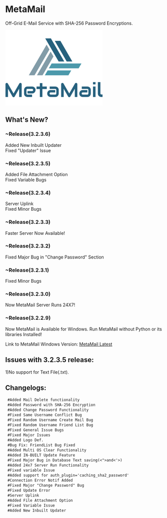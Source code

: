 # MetaMail  
Off-Grid E-Mail Service with SHA-256 Password Encryptions.
   
![image](https://raw.githubusercontent.com/Arduino3128/MetaMail/master/MetaMail%20Logo.png)
   
## What's New? 
  
### ~Release(3.2.3.6)  
Added New Inbuilt Updater   
Fixed "Updater" Issue  
  
### ~Release(3.2.3.5)  
Added File Attachment Option  
Fixed Variable Bugs  
  
### ~Release(3.2.3.4)  
Server Uplink  
Fixed Minor Bugs    
  
### ~Release(3.2.3.3)  
Faster Server Now Available!  

### ~Release(3.2.3.2)  
Fixed Major Bug in "Change Password" Section  
  
### ~Release(3.2.3.1)  
Fixed Minor Bugs  
  
### ~Release(3.2.3.0)  
Now MetaMail Server Runs 24X7!  

### ~Release(3.2.2.9)  
Now MetaMail is Available for Windows. Run MetaMail without Python or its libraries Installed!  

Link to MetaMail Windows Version: [MetaMail Latest](https://github.com/Arduino3128/MetaMail/releases/latest/)   
  
## Issues with 3.2.3.5 release:  
1)No support for Text File(.txt).  

  
## Changelogs:  
     #Added Mail Delete functionality  
     #Added Password with SHA-256 Encryption  
     #Added Change Password Functionality  
     #Fixed Same Username Conflict Bug  
     #Fixed Random Username Create Mail Bug  
     #Fixed Random Username Friend List Bug  
     #Fixed General Issue Bugs  
     #Fixed Major Issues  
     #Added Logo Def.  
     #Bug Fix: FriendList Bug Fixed  
     #Added Multi OS Clear Functionality  
     #Added IN-BUILT Update Feature  
     #Fixed Major Bug in Database Text saving(<">and<'>)  
     #Added 24x7 Server Run Functionality
     #Fixed variable Issue
     #Added support for auth_plugin='caching_sha2_password'  
     #Connection Error Notif Added  
     #Fixed Major "Change Password" Bug 
     #Fixed Update Error
     #Server Uplink   
     #Added File Attachment Option  
     #Fixed Variable Issue
     #Added New Inbuilt Updater
